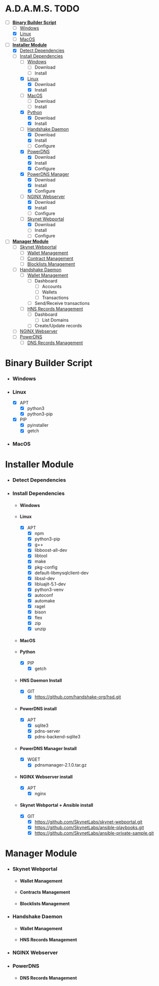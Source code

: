 
# A.D.A.M.S. TODO
- [ ] [**Binary Builder Script**](#binary-builder-script)
    - [ ] [Windows](#windows)
    - [x] [Linux](#linux)
    - [ ] [MacOS](#macos)
- [ ] [**Installer Module**](#installer-module)
    - [x] [Detect Dependencies](#detect-dependencies)
    - [ ] [Install Dependencies](#install-dependencies)
        - [ ] [Windows](#windows-1)
            - [ ] Download
            - [ ] Install
        - [x] [Linux](#linux-1)
            - [x] Download
            - [x] Install
        - [ ] [MacOS](#macos-1)
            - [ ] Download
            - [ ] Install
        - [x] [Python](#python)
            - [x] Download
            - [x] Install
        - [ ] [Handshake Daemon](#hns-daemon-install)
            - [x] Download
            - [x] Install
            - [ ] Configure
        - [x] [PowerDNS](#powerdns-install)
            - [x] Download
            - [x] Install
            - [x] Configure
        - [X] [PowerDNS Manager](#powerdns-manager-install)
            - [x] Download
            - [x] Install
            - [X] Configure
        - [ ] [NGINX Webserver](#nginx-install)
            - [x] Download
            - [x] Install
            - [ ] Configure
        - [ ] [Skynet Webportal](#skynet-webportal--ansible-install)
            - [X] Download
            - [ ] Install
            - [ ] Configure
- [ ] [**Manager Module**](#system-configuration-module)
    - [ ] [Skynet Webportal](#skynet-webportal)
        - [ ] [Wallet Management](#wallet)
        - [ ] [Contract Management](#contracts)
        - [ ] [Blocklists Management](#blocklists)
    - [ ] [Handshake Daemon](#handshake-daemon)
        - [ ] [Wallet Management](#wallet-1)
          - [ ] Dashboard
            - [ ] Accounts
            - [ ] Wallets
            - [ ] Transactions
          - [ ] Send/Receive transactions
        - [ ] [HNS Records Management](#hns-records-management)
          - [ ] Dashboard
            - [ ] List Domains
          - [ ] Create/Update records
    - [ ] [NGINX Webserver](#nginx)
    - [ ] [PowerDNS](#powerdns)
        - [ ] [DNS Records Management](#dns-records-management)

# Binary Builder Script
- ### Windows
- ### Linux
    - [x] APT
        - [x] python3
        - [x] python3-pip
    - [x] PIP
        - [x] pyinstaller
        - [x] getch
- ### MacOS

# Installer Module
- ### **Detect Dependencies**

- ### **Install Dependencies**
    - #### **Windows**

    - #### **Linux**
        - [x] APT
            - [x] npm
            - [x] python3-pip
            - [x] g++
            - [x] libboost-all-dev
            - [x] libtool
            - [x] make
            - [x] pkg-config
            - [x] default-libmysqlclient-dev
            - [x] libssl-dev
            - [x] libluajit-5.1-dev
            - [x] python3-venv
            - [x] autoconf
            - [x] automake
            - [x] ragel
            - [x] bison
            - [x] flex
            - [x] zip
            - [x] unzip
    - #### **MacOS**
    - #### **Python**
        - [x] PIP
            - [x] getch
    - #### **HNS Daemon Install**
        - [x] GIT
            - [x] https://github.com/handshake-org/hsd.git
    - #### **PowerDNS install**
        - [x] APT
            - [x] sqlite3
            - [x] pdns-server
            - [x] pdns-backend-sqlite3
    - #### **PowerDNS Manager Install**
        - [x] WGET
            - [x] pdnsmanager-2.1.0.tar.gz
    - #### **NGINX Webserver install**
        - [x] APT
            - [x] nginx
    - #### **Skynet Webportal + Ansible install**
        - [x] GIT
            - [x] https://github.com/SkynetLabs/skynet-webportal.git
            - [x] https://github.com/SkynetLabs/ansible-playbooks.git
            - [x] https://github.com/SkynetLabs/ansible-private-sample.git

# Manager Module
- ### **Skynet Webportal**
    - #### Wallet Management
    - #### Contracts Management
    - #### Blocklists Management
- ### **Handshake Daemon**
    - #### Wallet Management
    - #### HNS Records Management
- ### **NGINX Webserver**
- ### **PowerDNS**
    - #### DNS Records Management
 